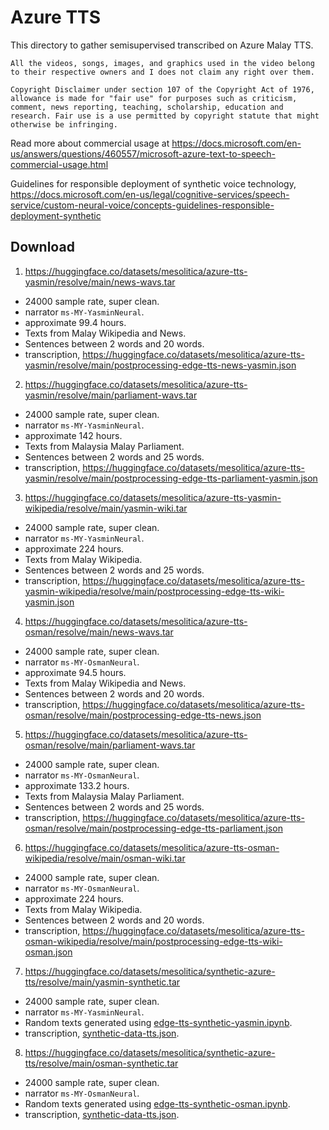 # Azure TTS

This directory to gather semisupervised transcribed on Azure Malay TTS.

```
All the videos, songs, images, and graphics used in the video belong to their respective owners and I does not claim any right over them.

Copyright Disclaimer under section 107 of the Copyright Act of 1976, allowance is made for "fair use" for purposes such as criticism, comment, news reporting, teaching, scholarship, education and research. Fair use is a use permitted by copyright statute that might otherwise be infringing.
```

Read more about commercial usage at https://docs.microsoft.com/en-us/answers/questions/460557/microsoft-azure-text-to-speech-commercial-usage.html

Guidelines for responsible deployment of synthetic voice technology, https://docs.microsoft.com/en-us/legal/cognitive-services/speech-service/custom-neural-voice/concepts-guidelines-responsible-deployment-synthetic

## Download

1. https://huggingface.co/datasets/mesolitica/azure-tts-yasmin/resolve/main/news-wavs.tar

  - 24000 sample rate, super clean.
  - narrator `ms-MY-YasminNeural`.
  - approximate 99.4 hours.
  - Texts from Malay Wikipedia and News.
  - Sentences between 2 words and 20 words.
  - transcription, https://huggingface.co/datasets/mesolitica/azure-tts-yasmin/resolve/main/postprocessing-edge-tts-news-yasmin.json

2. https://huggingface.co/datasets/mesolitica/azure-tts-yasmin/resolve/main/parliament-wavs.tar

  - 24000 sample rate, super clean.
  - narrator `ms-MY-YasminNeural`.
  - approximate 142 hours.
  - Texts from Malaysia Malay Parliament.
  - Sentences between 2 words and 25 words.
  - transcription, https://huggingface.co/datasets/mesolitica/azure-tts-yasmin/resolve/main/postprocessing-edge-tts-parliament-yasmin.json

3. https://huggingface.co/datasets/mesolitica/azure-tts-yasmin-wikipedia/resolve/main/yasmin-wiki.tar

  - 24000 sample rate, super clean.
  - narrator `ms-MY-YasminNeural`.
  - approximate 224 hours.
  - Texts from Malay Wikipedia.
  - Sentences between 2 words and 25 words.
  - transcription, https://huggingface.co/datasets/mesolitica/azure-tts-yasmin-wikipedia/resolve/main/postprocessing-edge-tts-wiki-yasmin.json

4. https://huggingface.co/datasets/mesolitica/azure-tts-osman/resolve/main/news-wavs.tar

  - 24000 sample rate, super clean.
  - narrator `ms-MY-OsmanNeural`.
  - approximate 94.5 hours.
  - Texts from Malay Wikipedia and News.
  - Sentences between 2 words and 20 words.
  - transcription, https://huggingface.co/datasets/mesolitica/azure-tts-osman/resolve/main/postprocessing-edge-tts-news.json

5. https://huggingface.co/datasets/mesolitica/azure-tts-osman/resolve/main/parliament-wavs.tar

  - 24000 sample rate, super clean.
  - narrator `ms-MY-OsmanNeural`.
  - approximate 133.2 hours.
  - Texts from Malaysia Malay Parliament.
  - Sentences between 2 words and 25 words.
  - transcription, https://huggingface.co/datasets/mesolitica/azure-tts-osman/resolve/main/postprocessing-edge-tts-parliament.json

6. https://huggingface.co/datasets/mesolitica/azure-tts-osman-wikipedia/resolve/main/osman-wiki.tar

  - 24000 sample rate, super clean.
  - narrator `ms-MY-OsmanNeural`.
  - approximate 224 hours.
  - Texts from Malay Wikipedia.
  - Sentences between 2 words and 20 words.
  - transcription, https://huggingface.co/datasets/mesolitica/azure-tts-osman-wikipedia/resolve/main/postprocessing-edge-tts-wiki-osman.json

7. https://huggingface.co/datasets/mesolitica/synthetic-azure-tts/resolve/main/yasmin-synthetic.tar

  - 24000 sample rate, super clean.
  - narrator `ms-MY-YasminNeural`.
  - Random texts generated using [edge-tts-synthetic-yasmin.ipynb](edge-tts-synthetic-yasmin.ipynb).
  - transcription, [synthetic-data-tts.json](synthetic-data-tts.json).

8. https://huggingface.co/datasets/mesolitica/synthetic-azure-tts/resolve/main/osman-synthetic.tar

  - 24000 sample rate, super clean.
  - narrator `ms-MY-OsmanNeural`.
  - Random texts generated using [edge-tts-synthetic-osman.ipynb](edge-tts-synthetic-osman.ipynb).
  - transcription, [synthetic-data-tts.json](synthetic-data-tts.json).